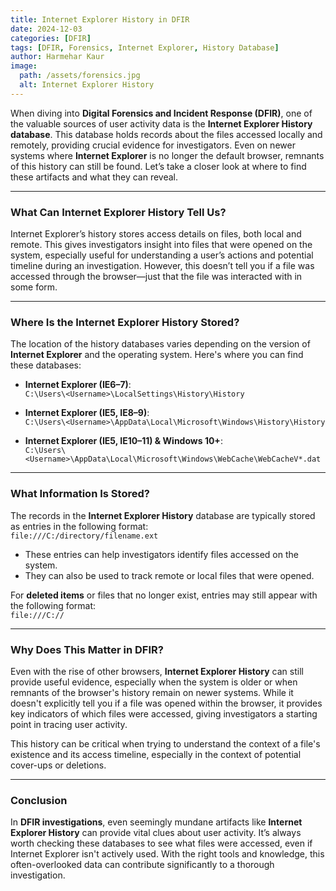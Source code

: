 ```yaml
---
title: Internet Explorer History in DFIR  
date: 2024-12-03  
categories: [DFIR]  
tags: [DFIR, Forensics, Internet Explorer, History Database]  
author: Harmehar Kaur  
image:  
  path: /assets/forensics.jpg  
  alt: Internet Explorer History  
---
```


When diving into **Digital Forensics and Incident Response (DFIR)**, one of the valuable sources of user activity data is the **Internet Explorer History database**. This database holds records about the files accessed locally and remotely, providing crucial evidence for investigators. Even on newer systems where **Internet Explorer** is no longer the default browser, remnants of this history can still be found. Let’s take a closer look at where to find these artifacts and what they can reveal.

---

### What Can Internet Explorer History Tell Us?

Internet Explorer’s history stores access details on files, both local and remote. This gives investigators insight into files that were opened on the system, especially useful for understanding a user’s actions and potential timeline during an investigation. However, this doesn’t tell you if a file was accessed through the browser—just that the file was interacted with in some form.

---

### Where Is the Internet Explorer History Stored?

The location of the history databases varies depending on the version of **Internet Explorer** and the operating system. Here's where you can find these databases:

- **Internet Explorer (IE6–7)**:  
  `C:\Users\<Username>\LocalSettings\History\History`

- **Internet Explorer (IE5, IE8–9)**:  
  `C:\Users\<Username>\AppData\Local\Microsoft\Windows\History\History`

- **Internet Explorer (IE5, IE10–11) & Windows 10+**:  
  `C:\Users\<Username>\AppData\Local\Microsoft\Windows\WebCache\WebCacheV*.dat`

---

### What Information Is Stored?

The records in the **Internet Explorer History** database are typically stored as entries in the following format:  
`file:///C:/directory/filename.ext`

- These entries can help investigators identify files accessed on the system.
- They can also be used to track remote or local files that were opened.

For **deleted items** or files that no longer exist, entries may still appear with the following format:  
`file:///C://`

---

### Why Does This Matter in DFIR?

Even with the rise of other browsers, **Internet Explorer History** can still provide useful evidence, especially when the system is older or when remnants of the browser's history remain on newer systems. While it doesn't explicitly tell you if a file was opened within the browser, it provides key indicators of which files were accessed, giving investigators a starting point in tracing user activity.

This history can be critical when trying to understand the context of a file's existence and its access timeline, especially in the context of potential cover-ups or deletions.

---

### Conclusion

In **DFIR investigations**, even seemingly mundane artifacts like **Internet Explorer History** can provide vital clues about user activity. It’s always worth checking these databases to see what files were accessed, even if Internet Explorer isn't actively used. With the right tools and knowledge, this often-overlooked data can contribute significantly to a thorough investigation.

